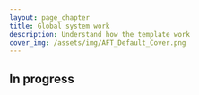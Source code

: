 ```yaml
---
layout: page_chapter
title: Global system work
description: Understand how the template work
cover_img: /assets/img/AFT_Default_Cover.png
---
```


<!-- Section -->
<h2>In progress</h2>
